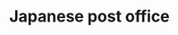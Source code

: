 ---
layout: smileys&emotion
title: Japanese post office
emoji: japanese_post_office
permalink: 🏣.html
image: assets/img/3moji/japanese_post_office.png
---